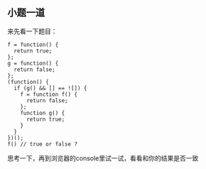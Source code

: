 ## 小题一道
来先看一下题目：   
```
f = function() {
  return true;
};
g = function() {
  return false;
};
(function() {
  if (g() && [] == ![]) {
    f = function f() {
      return false;
    };
    function g() {
      return true;
    }
  }
})();
f() // true or false ?
```

思考一下，再到浏览器的console里试一试，看看和你的结果是否一致
